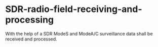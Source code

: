 # SDR-radio-field-receiving-and-processing
With the help of a SDR ModeS and ModeA/C surveillance data shall be received and processed.
